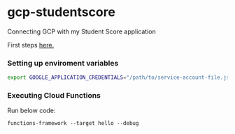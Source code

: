 # gcp-studentscore
Connecting GCP with my Student Score application

First steps [here.](https://cloud.google.com/firestore/docs/create-database-server-client-library?hl=en#python)

### Setting up enviroment variables
```bash
export GOOGLE_APPLICATION_CREDENTIALS="/path/to/service-account-file.json"
```

### Executing Cloud Functions
Run below code:
```
functions-framework --target hello --debug
```

